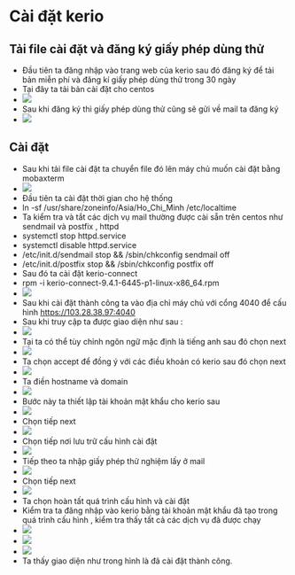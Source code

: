 # Cài đặt kerio
## Tải file cài đặt và đăng ký giấy phép dùng thử
- Đầu tiên ta đăng nhập vào trang web của kerio sau đó đăng ký để tải bản miễn phí và đăng kí giấy phép dùng thử trong 30 ngày
- Tại đây ta tải bản cài đặt cho centos 
- <img src="img/12.PNG"> 
- Sau khi đăng ký thì giấy phép dùng thử cũng sẽ gửi về mail ta đăng ký 
- <img src="img/13.PNG"> 
## Cài đặt 
- Sau khi tải file cài đặt ta chuyển file đó lên máy chủ muốn cài đặt bằng mobaxterm
- <img src="img/14.png"> 
- Đầu tiên ta cài đặt thời gian cho hệ thống 
- ln -sf /usr/share/zoneinfo/Asia/Ho_Chi_Minh /etc/localtime
- Ta kiểm tra và tắt các dịch vụ mail thường được cài sẵn trên centos như sendmail và postfix , httpd 
- systemctl stop httpd.service
- systemctl disable httpd.service
- /etc/init.d/sendmail stop && /sbin/chkconfig sendmail off
- /etc/init.d/postfix stop && /sbin/chkconfig postfix off
- Sau đó ta cài đặt kerio-connect
- rpm -i kerio-connect-9.4.1-6445-p1-linux-x86_64.rpm
- <img src="img/15.PNG"> 
- Sau khi cài đặt thành công ta vào địa chỉ máy chủ với cổng 4040 để cấu hình  https://103.28.38.97:4040
- Sau khi truy cập ta được giao diện như sau :
- <img src="img/1.PNG"> 
- Tại ta có thể tùy chỉnh ngôn ngữ mặc định là tiếng anh sau đó chọn next
- <img src="img/2.PNG"> 
- Ta chọn accept để đồng ý với các điều khoản có kerio sau đó chọn next
- <img src="img/3.PNG"> 
- Ta điền hostname và domain
- <img src="img/4.PNG"> 
- Bước này ta thiết lập tài khoản mật khẩu cho kerio sau 
- <img src="img/5.PNG"> 
- Chọn tiếp next
- <img src="img/6.PNG"> 
- Chọn tiếp nơi lưu trữ cấu hình cài đặt
- <img src="img/7.PNG"> 
- Tiếp theo ta nhập giấy phép thử nghiệm lấy ở mail 
- <img src="img/8.PNG"> 
- Chọn tiếp next
- <img src="img/9.PNG"> 
- Ta chọn hoàn tất quá trình cấu hình và cài đặt 
- Kiểm tra ta đăng nhập vào kerio bằng tài khoản mật khẩu đã tạo trong quá trình cấu hình , kiểm tra thấy tất cả các dịch vụ đã được chạy
- <img src="img/10.PNG"> 
- <img src="img/11.PNG">
- <img src="img/16.PNG">
- Ta thấy giao diện như trong hình là đã cài đặt thành công.





